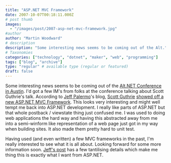 ```yaml
---
title: "ASP.NET MVC Framework"
date: 2007-10-07T00:18:11.000Z
# post thumb
images:
  - "/images/post/2007-asp-net-mvc-framework.jpg"
#author
author: "Martin Woodward"
# description
description: "Some interesting news seems to be coming out of the Alt."
# Taxonomies
categories: ["technology", "dotnet", "maker", "web", "programming"]
tags: ["blog", "archive"]
type: "regular" # available type (regular or featured)
draft: false
---
```

Some interesting news seems to be coming out of the [Alt.NET Conference in Austin](http://www.altnetconf.com/).  I'd got a few IM's from folks at the conference talking about Scott Guthrie's talk. According to [Jeff Palermo](http://codebetter.com/blogs/jeffrey.palermo/default.aspx)'s blog, [Scott Guthrie](http://weblogs.asp.net/scottgu/) [showed off a new ASP.NET MVC Framework](http://codebetter.com/blogs/jeffrey.palermo/archive/2007/10/05/altnetconf-scott-guthrie-announces-asp-net-mvc-framework-at-alt-net-conf.aspx).  This looks very interesting and might well tempt me back into ASP.NET development.  I really like parts of ASP.NET but that whole postback / viewstate thing just confused me.  I was used to doing web applications the hard way and having this abstracted away from me into a semi-winform like representation of a web page just got in my way when building sites.  It also made them pretty hard to unit test. 

Having used (and even written) a few MVC frameworks in the past, I'm really interested to see what it is all about.  Looking forward for some more information soon.  [Jeff's post](http://codebetter.com/blogs/jeffrey.palermo/archive/2007/10/05/altnetconf-scott-guthrie-announces-asp-net-mvc-framework-at-alt-net-conf.aspx) has a few tantilising details which make me thing this is exactly what I want from ASP.NET.